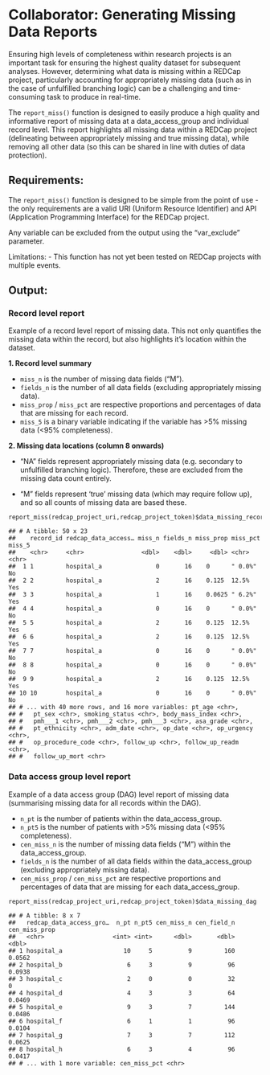 Collaborator: Generating Missing Data Reports
=============================================

Ensuring high levels of completeness within research projects is an
important task for ensuring the highest quality dataset for subsequent
analyses. However, determining what data is missing within a REDCap
project, particularly accounting for appropriately missing data (such as
in the case of unfulfilled branching logic) can be a challenging and
time-consuming task to produce in real-time.

The `report_miss()` function is designed to easily produce a high
quality and informative report of missing data at a data\_access\_group
and individual record level. This report highlights all missing data
within a REDCap project (delineating between appropriately missing and
true missing data), while removing all other data (so this can be shared
in line with duties of data protection).

Requirements:
-------------

The `report_miss()` function is designed to be simple from the point of
use - the only requirements are a valid URI (Uniform Resource
Identifier) and API (Application Programming Interface) for the REDCap
project.

Any variable can be excluded from the output using the “var\_exclude”
parameter.

Limitations: - This function has not yet been tested on REDCap projects
with multiple events.

Output:
-------

### Record level report

Example of a record level report of missing data. This not only
quantifies the missing data within the record, but also highlights it’s
location within the dataset.

**1. Record level summary**

-   `miss_n` is the number of missing data fields (“M”).
-   `fields_n` is the number of all data fields (excluding appropriately
    missing data).
-   `miss_prop` / `miss_pct` are respective proportions and percentages
    of data that are missing for each record.
-   `miss_5` is a binary variable indicating if the variable has &gt;5%
    missing data (&lt;95% completeness).

**2. Missing data locations (column 8 onwards)**

-   “NA” fields represent appropriately missing data (e.g. secondary to
    unfulfilled branching logic). Therefore, these are excluded from the
    missing data count entirely.

-   “M” fields represent ‘true’ missing data (which may require follow
    up), and so all counts of missing data are based these.

<!-- -->

    report_miss(redcap_project_uri,redcap_project_token)$data_missing_record

    ## # A tibble: 50 x 23
    ##    record_id redcap_data_access… miss_n fields_n miss_prop miss_pct miss_5
    ##    <chr>     <chr>                <dbl>    <dbl>     <dbl> <chr>    <chr> 
    ##  1 1         hospital_a               0       16    0      " 0.0%"  No    
    ##  2 2         hospital_a               2       16    0.125  12.5%    Yes   
    ##  3 3         hospital_a               1       16    0.0625 " 6.2%"  Yes   
    ##  4 4         hospital_a               0       16    0      " 0.0%"  No    
    ##  5 5         hospital_a               2       16    0.125  12.5%    Yes   
    ##  6 6         hospital_a               2       16    0.125  12.5%    Yes   
    ##  7 7         hospital_a               0       16    0      " 0.0%"  No    
    ##  8 8         hospital_a               0       16    0      " 0.0%"  No    
    ##  9 9         hospital_a               2       16    0.125  12.5%    Yes   
    ## 10 10        hospital_a               0       16    0      " 0.0%"  No    
    ## # ... with 40 more rows, and 16 more variables: pt_age <chr>,
    ## #   pt_sex <chr>, smoking_status <chr>, body_mass_index <chr>,
    ## #   pmh___1 <chr>, pmh___2 <chr>, pmh___3 <chr>, asa_grade <chr>,
    ## #   pt_ethnicity <chr>, adm_date <chr>, op_date <chr>, op_urgency <chr>,
    ## #   op_procedure_code <chr>, follow_up <chr>, follow_up_readm <chr>,
    ## #   follow_up_mort <chr>

### Data access group level report

Example of a data access group (DAG) level report of missing data
(summarising missing data for all records within the DAG).

-   `n_pt` is the number of patients within the data\_access\_group.
-   `n_pt5` is the number of patients with &gt;5% missing data (&lt;95%
    completeness).
-   `cen_miss_n` is the number of missing data fields (“M”) within the
    data\_access\_group.
-   `fields_n` is the number of all data fields within the
    data\_access\_group (excluding appropriately missing data).
-   `cen_miss_prop` / `cen_miss_pct` are respective proportions and
    percentages of data that are missing for each data\_access\_group.

<!-- -->

    report_miss(redcap_project_uri,redcap_project_token)$data_missing_dag

    ## # A tibble: 8 x 7
    ##   redcap_data_access_gro…  n_pt n_pt5 cen_miss_n cen_field_n cen_miss_prop
    ##   <chr>                   <int> <int>      <dbl>       <dbl>         <dbl>
    ## 1 hospital_a                 10     5          9         160        0.0562
    ## 2 hospital_b                  6     3          9          96        0.0938
    ## 3 hospital_c                  2     0          0          32        0     
    ## 4 hospital_d                  4     3          3          64        0.0469
    ## 5 hospital_e                  9     3          7         144        0.0486
    ## 6 hospital_f                  6     1          1          96        0.0104
    ## 7 hospital_g                  7     3          7         112        0.0625
    ## 8 hospital_h                  6     3          4          96        0.0417
    ## # ... with 1 more variable: cen_miss_pct <chr>
